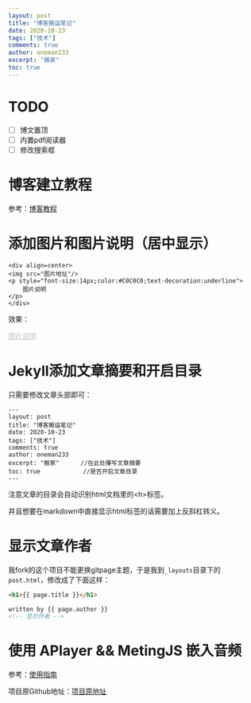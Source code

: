 ```yaml
---
layout: post
title: "博客搬运笔记"
date: 2020-10-23
tags: ["技术"]
comments: true
author: oneman233
excerpt: "搬家"
toc: true
---
```


# TODO

* [ ] 博文置顶
* [ ] 内置pdf阅读器
* [ ] 修改搜索框

# 博客建立教程

参考：[博客教程](https://lemonchann.github.io/create_blog_with_github_pages/)

# 添加图片和图片说明（居中显示）

    <div align=center>
    <img src="图片地址"/>
    <p style="font-size:14px;color:#C0C0C0;text-decoration:underline">
        图片说明
    </p>
    </div>

效果：

<p style="font-size:14px;color:#C0C0C0;text-decoration:underline">
    图片说明
</p>

# Jekyll添加文章摘要和开启目录

只需要修改文章头部即可：

    ---
    layout: post
    title: "博客搬运笔记"
    date: 2020-10-23
    tags: ["技术"]
    comments: true
    author: oneman233
    excerpt: "搬家"      //在此处攥写文章摘要
    toc: true            //是否开启文章目录
    ---

注意文章的目录会自动识别html文档里的\<h>标签。

并且想要在markdown中直接显示html标签的话需要加上反斜杠转义。

# 显示文章作者

我fork的这个项目不能更换gitpage主题，于是我到`_layouts`目录下的`post.html`，修改成了下面这样：

```html
<h1>{{ page.title }}</h1>

written by {{ page.author }}
<!-- 显示作者 -->
```

# 使用 APlayer && MetingJS 嵌入音频

参考：[使用指南](http://yangyingming.com/article/428/)

项目原Github地址：[项目原地址](https://github.com/metowolf/MetingJS#option)